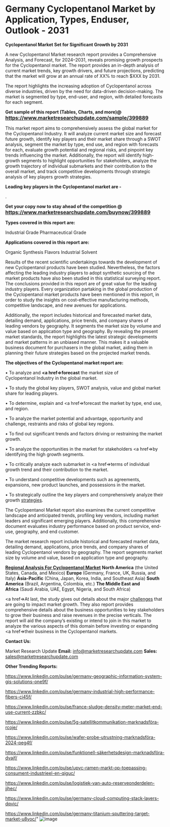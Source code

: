 # Germany Cyclopentanol Market by Application, Types, Enduser, Outlook - 2031

<strong>Cyclopentanol Market Set for Significant Growth by 2031</strong>

A new Cyclopentanol Market research report provides a Comprehensive Analysis, and Forecast, for 2024–2031, reveals promising growth prospects for the Cyclopentanol market. The report provides an in-depth analysis of current market trends, key growth drivers, and future projections, predicting that the market will grow at an annual rate of XX% to reach $XXX by 2031.

The report highlights the increasing adoption of Cyclopentanol across diverse industries, driven by the need for data-driven decision-making. The market is segmented by type, end-user, and region, with detailed forecasts for each segment.

<strong>Get sample of this report (Tables, Charts, and more)@ <a href=https://www.marketresearchupdate.com/sample/399889><font size=3 color=#0000ff>https://www.marketresearchupdate.com/sample/399889</font></a></strong>

This market report aims to comprehensively assess the global market for the Cyclopentanol Industry. It will analyze current market size and forecast future growth, identify key players and their market share through a SWOT analysis, segment the market by type, end use, and region with forecasts for each, evaluate growth potential and regional risks, and pinpoint key trends influencing the market. Additionally, the report will identify high-growth segments to highlight opportunities for stakeholders, analyze the growth trajectory of individual submarkets and their contribution to the overall market, and track competitive developments through strategic analysis of key players growth strategies.

<strong>Leading key players in the Cyclopentanol market are -</strong>

.

<strong>Get your copy now to stay ahead of the competition @ <a href=https://www.marketresearchupdate.com/buynow/399889><font size=3 color=#0000ff>https://www.marketresearchupdate.com/buynow/399889</font></a></strong>

<strong>Types covered in this report are:</strong>

Industrial Grade
Pharmaceutical Grade

<strong>Applications covered in this report are:</strong>

Organic Synthesis
Flavors
Industrial Solvent

Results of the recent scientific undertakings towards the development of new Cyclopentanol products have been studied. Nevertheless, the factors affecting the leading industry players to adopt synthetic sourcing of the market products have also been studied in this statistical surveying report. The conclusions provided in this report are of great value for the leading industry players. Every organization partaking in the global production of the Cyclopentanol market products have been mentioned in this report, in order to study the insights on cost-effective manufacturing methods, competitive landscape, and new avenues for applications.

Additionally, the report includes historical and forecasted market data, detailing demand, applications, price trends, and company shares of leading vendors by geography. It segments the market size by volume and value based on application type and geography. By revealing the present market standards, the report highlights the latest strategic developments and market patterns in an unbiased manner. This makes it a valuable business document for purchasers in the global market, aiding them in planning their future strategies based on the projected market trends.

<strong>The objectives of the Cyclopentanol market report are:</strong>

• To analyze and <strong><a href=><strong>forecast</strong></a></strong> the market size of Cyclopentanol Industry in the global market.

• To study the global key players, SWOT analysis, value and global market share for leading players.

• To determine, explain and <a href=>forecast</a> the market by type, end use, and region.

• To analyze the market potential and advantage, opportunity and challenge, restraints and risks of global key regions.

• To find out significant trends and factors driving or restraining the market growth.

• To analyze the opportunities in the market for stakeholders <a href=>by</a> identifying the high growth segments.

• To critically analyze each submarket in <a href=>terms</a> of individual growth trend and their contribution to the market.

• To understand competitive developments such as agreements, expansions, new product launches, and possessions in the market.

• To strategically outline the key players and comprehensively analyze their growth <a href=ASDF881288>strategies</a>.

The Cyclopentanol Market report also examines the current competitive landscape and anticipated trends, profiling key vendors, including market leaders and significant emerging players. Additionally, this comprehensive document evaluates industry performance based on product service, end-use, geography, and end customer.

The market research report include historical and forecasted market data, detailing demand, applications, price trends, and company shares of leading Cyclopentanol vendors by geography. The report segments market size by volume and value, based on application type and geography.

<strong><u><b>Regional Analysis For Cyclopentanol Market</b></u></strong>
<strong><b>North America</b></strong> (the United States, Canada, and Mexico)
<strong><b>Europe </b></strong>(Germany, France, UK, Russia, and Italy)
<strong><b>Asia-Pacific</b></strong> (China, Japan, Korea, India, and Southeast Asia)
<strong><b>South America</b></strong> (Brazil, Argentina, Colombia, etc.)
<strong><b>The Middle East and Africa</b></strong> (Saudi Arabia, UAE, Egypt, Nigeria, and South Africa)

<a href=>At last,</a> the study gives out details about the major <a href=ASDF991299>challenges</a> that are going to impact market growth. They also report provides comprehensive details about the business opportunities to key stakeholders to grow their business and raise revenues in the precise verticals. The report will aid the company’s existing or intend to join in this market to analyze the various aspects of this domain before investing or expanding <a href=>their</a> business in the Cyclopentanol markets.

<strong>Contact Us:</strong>

Market Research Update
<strong>Email:</strong> info@marketresearchupdate.com
<strong>Sales:</strong> sales@marketresearchupdate.com

<strong>Other Trending Reports:</strong>

<a href=https://www.linkedin.com/pulse/germany-geographic-information-system-gis-solutions-one9f/>https://www.linkedin.com/pulse/germany-geographic-information-system-gis-solutions-one9f/</a>

<a href=https://www.linkedin.com/pulse/germany-industrial-high-performance-fibers-ci45f/>https://www.linkedin.com/pulse/germany-industrial-high-performance-fibers-ci45f/</a>

<a href=https://www.linkedin.com/pulse/france-sludge-density-meter-market-end-use-current-zzbkc/>https://www.linkedin.com/pulse/france-sludge-density-meter-market-end-use-current-zzbkc/</a>

<a href=https://www.linkedin.com/pulse/5g-satellitkommunikation-marknadsföra-rcoje/>https://www.linkedin.com/pulse/5g-satellitkommunikation-marknadsföra-rcoje/</a>

<a href=https://www.linkedin.com/pulse/wafer-probe-utrustning-marknadsföra-2024-peg4f/>https://www.linkedin.com/pulse/wafer-probe-utrustning-marknadsföra-2024-peg4f/</a>

<a href=https://www.linkedin.com/pulse/funktionell-säkerhetsdesign-marknadsföra-dvajf/>https://www.linkedin.com/pulse/funktionell-säkerhetsdesign-marknadsföra-dvajf/</a>

<a href=https://www.linkedin.com/pulse/upvc-ramen-markt-op-toepassing-consument-industrieel-en-qiguc/>https://www.linkedin.com/pulse/upvc-ramen-markt-op-toepassing-consument-industrieel-en-qiguc/</a>

<a href=https://www.linkedin.com/pulse/logistiek-van-auto-reserveonderdelen-jjhec/>https://www.linkedin.com/pulse/logistiek-van-auto-reserveonderdelen-jjhec/</a>

<a href=https://www.linkedin.com/pulse/germany-cloud-computing-stack-layers-dqvic/>https://www.linkedin.com/pulse/germany-cloud-computing-stack-layers-dqvic/</a>

<a href=https://www.linkedin.com/pulse/germany-titanium-sputtering-target-market-u8yoc/>https://www.linkedin.com/pulse/germany-titanium-sputtering-target-market-u8yoc/</a>"
![image](https://github.com/user-attachments/assets/9a59ddc6-66bf-43ae-be7b-428305ee45c2)
